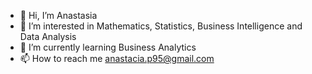 - 👋 Hi, I’m Anastasia
- 👀 I’m interested in Mathematics, Statistics, Business Intelligence and Data Analysis
- 🌱 I’m currently learning Business Analytics
- 📫 How to reach me anastacia.p95@gmail.com

<!---
anastaciap95/anastaciap95 is a ✨ special ✨ repository because its `README.md` (this file) appears on your GitHub profile.
You can click the Preview link to take a look at your changes.
--->
